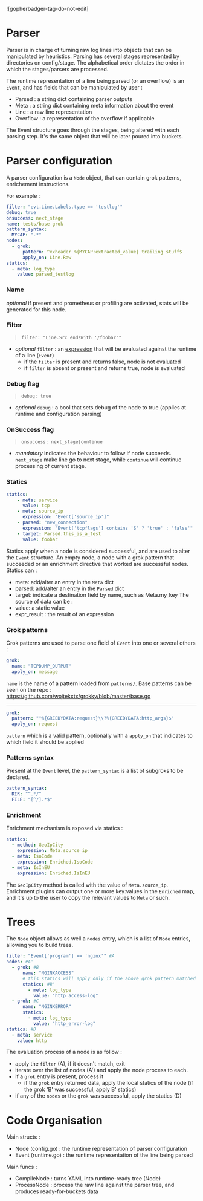 ![gopherbadger-tag-do-not-edit]

# Parser

Parser is in charge of turning raw log lines into objects that can be manipulated by heuristics.
Parsing has several stages represented by directories on config/stage.
The alphabetical order dictates the order in which the stages/parsers are processed.

The runtime representation of a line being parsed (or an overflow) is an `Event`, and has fields that can be manipulated by user :
 - Parsed : a string dict containing parser outputs
 - Meta : a string dict containing meta information about the event
 - Line : a raw line representation
 - Overflow : a representation of the overflow if applicable

The Event structure goes through the stages, being altered with each parsing step.
It's the same object that will be later poured into buckets.

# Parser configuration

A parser configuration is a `Node` object, that can contain grok patterns, enrichement instructions.

For example :

```yaml
filter: "evt.Line.Labels.type == 'testlog'"
debug: true
onsuccess: next_stage
name: tests/base-grok
pattern_syntax:
  MYCAP: ".*"
nodes:
  - grok:
      pattern: ^xxheader %{MYCAP:extracted_value} trailing stuff$
      apply_on: Line.Raw
statics:
  - meta: log_type
    value: parsed_testlog
```

### Name

*optional* if present and prometheus or profiling are activated, stats will be generated for this node.

### Filter

> `filter: "Line.Src endsWith '/foobar'"`

 - *optional* `filter` : an [expression](https://github.com/antonmedv/expr/blob/master/docs/Language-Definition.md) that will be evaluated against the runtime of a line (`Event`)
	- if the `filter` is present and returns false, node is not evaluated
	- if `filter` is absent or present and returns true, node is evaluated

### Debug flag

> `debug: true`

 - *optional* `debug` : a bool that sets debug of the node to true (applies at runtime and configuration parsing)

### OnSuccess flag
> `onsuccess: next_stage|continue`

 - *mandatory* indicates the behaviour to follow if node succeeds. `next_stage` make line go to next stage, while `continue` will continue processing of current stage.

### Statics

```yaml
statics:
    - meta: service
      value: tcp
    - meta: source_ip
      expression: "Event['source_ip']"
    - parsed: "new_connection"
      expression: "Event['tcpflags'] contains 'S' ? 'true' : 'false'"
    - target: Parsed.this_is_a_test
      value: foobar
```

Statics apply when a node is considered successful, and are used to alter the `Event` structure.
An empty node, a node with a grok pattern that succeeded or an enrichment directive that worked are successful nodes.
Statics can :
 - meta: add/alter an entry in the `Meta` dict
 - parsed: add/alter an entry in the `Parsed` dict
 - target: indicate a destination field by name, such as Meta.my_key
The source of data can be :
 - value: a static value
 - expr_result : the result of an expression


### Grok patterns

Grok patterns are used to parse one field of `Event` into one or several others :

```yaml
grok:
  name: "TCPDUMP_OUTPUT"
  apply_on: message
```

`name` is the name of a pattern loaded from `patterns/`. 
Base patterns can be seen on the repo : https://github.com/wojtekxtx/grokky/blob/master/base.go


---


```yaml
grok:
  pattern: "^%{GREEDYDATA:request}\\?%{GREEDYDATA:http_args}$"
  apply_on: request
```
`pattern`  which is a valid pattern, optionally with a `apply_on` that indicates to which field it should be applied


### Patterns syntax

Present at the `Event` level, the `pattern_syntax` is a list of subgroks to be declared.

```yaml
pattern_syntax:
  DIR: "^.*/"
  FILE: "[^/].*$"
```


### Enrichment

Enrichment mechanism is exposed via statics :

```yaml
statics:
  - method: GeoIpCity
    expression: Meta.source_ip
  - meta: IsoCode
    expression: Enriched.IsoCode
  - meta: IsInEU
    expression: Enriched.IsInEU
```

The `GeoIpCity` method is called with the value of `Meta.source_ip`.
Enrichment plugins can output one or more key:values in the `Enriched` map, 
and it's up to the user to copy the relevant values to `Meta` or such.

# Trees

The `Node` object allows as well a `nodes` entry, which is a list of `Node` entries, allowing you to build trees.

```yaml
filter: "Event['program'] == 'nginx'" #A
nodes: #A'
  - grok: #B
      name: "NGINXACCESS"
      # this statics will apply only if the above grok pattern matched
      statics: #B'
        - meta: log_type
          value: "http_access-log"
  - grok: #C
      name: "NGINXERROR"
      statics:
        - meta: log_type
          value: "http_error-log"
statics: #D
  - meta: service
    value: http
```

The evaluation process of a node is as follow :
 - apply the `filter` (A), if it doesn't match, exit
 - iterate over the list of nodes (A') and apply the node process to each.
 - if a `grok` entry is present, process it
	- if the `grok` entry returned data, apply the local statics of the node (if the grok 'B' was successful, apply B' statics)
 - if any of the `nodes` or the `grok` was successful, apply the statics (D)

# Code Organisation

Main structs :
 - Node (config.go) : the runtime representation of parser configuration
 - Event (runtime.go) : the runtime representation of the line being parsed

Main funcs :
 - CompileNode : turns YAML into runtime-ready tree (Node)
 - ProcessNode : process the raw line against the parser tree, and produces ready-for-buckets data

